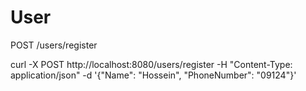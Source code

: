 # User
POST /users/register

curl -X POST http://localhost:8080/users/register
-H "Content-Type: application/json"
-d '{"Name": "Hossein", "PhoneNumber": "09124"}'